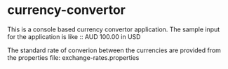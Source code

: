 # currency-convertor

This is a console based currency convertor application. The sample input for the application is like ::
AUD 100.00 in USD

The standard rate of converion between the currencies are provided from the properties file:
exchange-rates.properties
